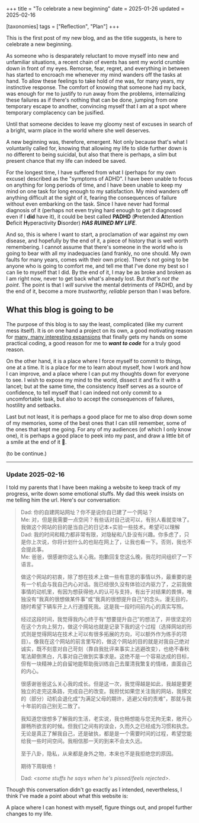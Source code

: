 +++
title = "To celebrate a new beginning"
date = 2025-01-26
updated = 2025-02-16

[taxonomies]
tags = ["Reflection", "Plan"]
+++


This is the first post of my new blog, and as the title suggests, is here to
celebrate a new beginning.

As someone who is desparately reluctant to move myself into new and unfamiliar
situations, a recent chain of events has sent my world crumble down in front of
my eyes. Remorse, fear, regret, and everything in between has started to
encroach me whenever my mind wanders off the tasks at hand. To allow these
feelings to take hold of me was, for many years, my instinctive response. The
comfort of knowing that someone had my back, was enough for me to justify to
run away from the problems, internalizing these failures as if there's nothing
that can be done, jumping from one temporary escape to another, convincing
myself that I am at a spot where temporary complacency can be jusified.

Until that someone decides to leave my gloomy nest of excuses in search of a
bright, warm place in the world where she well deserves.

A new beginning was, therefore, emergent. Not only because that's what I
voluntarily called for, knowing that allowing my life to slide further down is
no different to being suicidal, but also that there is perhaps, a slim but
present chance that my life can indeed be saved.

For the longest time, I have suffered from what I (perhaps for my own excuse)
described as the "symptoms of ADHD". I have been unable to focus on anything
for long periods of time, and I have been unable to keep my mind on one task
for long enough to my satisfaction. My mind wanders off anything difficult
at the sight of it, fearing the consequences of failure without even embarking
on the task. Since I have never had formal diagnosis of it (perhaps not even trying
hard enough to get it diagnosed even if I **did** have it), it could be best
called **PADHD** (**P**retended **A**ttention **D**eficit **H**yperactivity
**D**isorder) ***HAS RUINED MY LIFE***.

And so, this is where I want to start, a proclamation of war against my own
disease, and hopefully by the end of it, a piece of history that is well worth
remembering. I cannot assume that there's someone in the world who is going to
bear with all my inadequacies (and frankly, no one should. My own faults for
many years, comes with their own price). There's not going to be anyone who is
going to comfort me, and tell me that I've done my best so I can lie to myself
that I did. By the end of it, I may be as broke and broken as I am right now,
never to get back what's already lost. But _that's not the point_. The point is
that I _will_ survive the mental detriments of PADHD, and by the end of it,
become a more _trustworthy, reliable_ person than I was before.

## What this blog is going to be

The purpose of this blog is to say the least, complicated (like my current mess
itself). It is on one hand a project on its own, a good motivating reason for
[many, many interesting expansions](../backlog) that finally gets my hands on
some practical coding, a good reason for me to ***want to code*** for a truly
good reason.

On the other hand, it is a place where I force myself to commit to things, one
at a time. It is a place for me to learn about myself, how I work and how I can
improve, and a place where I can put my thoughts down for everyone to see. I
wish to expose my mind to the world, dissect it and fix it with a lancet; but
at the same time, the consistency itself serves as a source of confidence, to
tell myself that I can indeed not only commit to a uncomfortable task, but also
to accept the consequences of failures, hostility and setbacks.

Last but not least, it is perhaps a good place for me to also drop down some
of my memories, some of the best ones that I can still remember, some of the
ones that kept me going. For any of my audiences (of which I only know one), it
is perhaps a good place to peek into my past, and draw a little bit of a smile
at the end of it 🤗.

(to be continue.)

---

### Update 2025-02-16

I told my parents that I have been making a website to keep track of my progress,
write down some emotional stuffs. My dad this week insists on me telling him
the url. Here's our conversation:

> Dad: 你的自建网站网址？你不是说你自已建了一个网站？  
> Me: 对，但是我需要一点空间？有些话对自己说可以，有别人看就变味了。我做这个网站的目的是当自己的日记本+实验一些技术。希望可以理解  
> Dad: 我的时间和精力都非常有限，对隐秘和八卦没有兴趣。你多虑了，只是你上次说，你将计划什么的也贴在网上了，让我也看一下。否则，我也不会提此事。  
> Me: 爸爸，很感谢你这么关心我。抱歉回复您这么晚，我花时间组织了一下语言。  
>  
> 做这个网站的初衷，除了想在技术上做一些有意思的事情以外，最重要的是有一个机会与我自己内心对话。我已经很久没有体验过内驱力了，之前我做事情的动机里，有因为想获得他人的认可与支持，有出于对结果的畏惧，唯独没有“我真的很想做某件事”或“我真的很想提升自己”的念头。漫无目的，随时希望下辆车开上人行道撞死我。这是我一段时间前内心的真实写照。  
>  
> 经过这段时间，我觉得我内心终于有“想要提升自己”的想法了，并很坚定的在这个方向上努力，做这个网站也就是记录下我的这个过程（选择网站的形式则是觉得网站在技术上可以有很多拓展的方向，可以额外作为练手的项目）。像我在这个网站的前言里写的，做这个网站的目的就是对我自己绝对诚实，既不刻意对自己苛刻（靠自我批评来事实上逃避改变），也绝不春秋笔法颠倒黑白，凡事对自己做到实事求是。这绝不是一个容易达成的目标，但有一块精神上的自留地能帮助我训练自己去厘清我繁复的情绪，直面自己的内心。  
>  
> 很感谢爸爸这么关心我的成长。但是这一次，我觉得越是如此，我越是要更独立的走完这条路，完成自己的改变。我担忧如果您关注我的网站，我撰文的（部分）动机会退化成“为满足父母的期许，逃避父母的责难”，那就与我十年前的自己别无二致了。  
>  
> 我知道您很想多了解我的生活，老实说，我也畅想能与您无拘无束，敞开心扉畅所欲言的时候。但我们之间有的误会，久而久之已经成为习惯和执念。无论是真正了解我自己，还是破执，都是是一个需要时间的过程，希望您能给我一些时间空间。我相信那一天的到来不会太久远。  
>  
> 至于八卦，隐私，从来都是身外之物，本来也不是我拒绝您的原因。  
>  
> 期待下周联络！  
>  
> Dad: _<some stuffs he says when he's pissed/feels rejected>_.

Though this conversation didn't go exactly as I intended, nevertheless, I think I've made a point about what this website is:

A place where I can honest with myself, figure things out, and propel further changes to my life.
